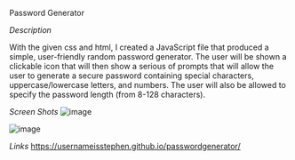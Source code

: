 Password Generator

*Description*

With the given css and html, I created a JavaScript file that produced a simple, user-friendly random password generator. The user will be shown a clickable icon that will then show a serious of prompts that will allow the user to generate a secure password containing special characters, uppercase/lowercase letters, and numbers. The user will also be allowed to specify the password length (from 8-128 characters).

*Screen Shots*
![image](https://user-images.githubusercontent.com/100049940/156963614-86a99c87-7f1c-4f16-a4ff-21aaf4d96a4f.png)


![image](https://user-images.githubusercontent.com/100049940/156964234-fca688fa-889c-4d8f-b71f-2b1d9def99eb.png)



*Links*
https://usernameisstephen.github.io/passwordgenerator/



